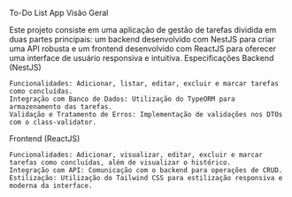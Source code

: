 To-Do List App
Visão Geral

Este projeto consiste em uma aplicação de gestão de tarefas dividida em duas partes principais: um backend desenvolvido com NestJS para criar uma API robusta e um frontend desenvolvido com ReactJS para oferecer uma interface de usuário responsiva e intuitiva.
Especificações
Backend (NestJS)

    Funcionalidades: Adicionar, listar, editar, excluir e marcar tarefas como concluídas.
    Integração com Banco de Dados: Utilização do TypeORM para armazenamento das tarefas.
    Validação e Tratamento de Erros: Implementação de validações nos DTOs com o class-validator.

Frontend (ReactJS)

    Funcionalidades: Adicionar, visualizar, editar, excluir e marcar tarefas como concluídas, além de visualizar o histórico.
    Integração com API: Comunicação com o backend para operações de CRUD.
    Estilização: Utilização do Tailwind CSS para estilização responsiva e moderna da interface.
